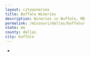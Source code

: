 ```yaml
---
layout: citywineries
title: Buffalo Wineries
description: Wineries in Buffalo, MO
permalink: /missouri/dallas/buffalo/
state: mo
county: dallas
city: buffalo
---
```

-
